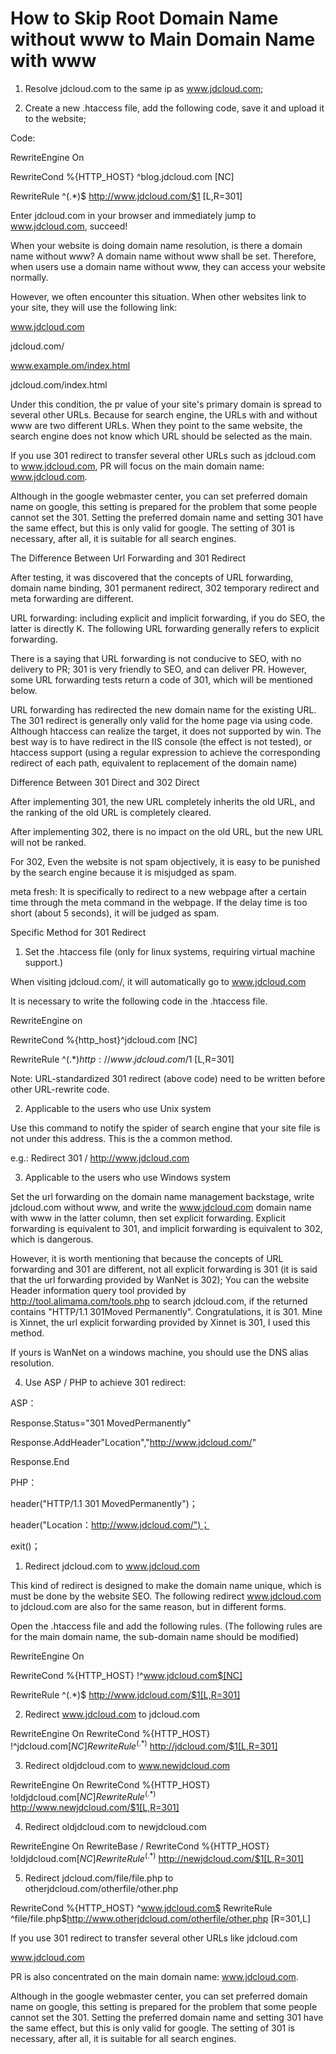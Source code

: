 # How to Skip Root Domain Name without www to Main Domain Name with www

1. Resolve jdcloud.com to the same ip as www.jdcloud.com;

2. Create a new .htaccess file, add the following code, save it and upload it to the website;

Code:

RewriteEngine On

RewriteCond %{HTTP_HOST} ^blog.jdcloud.com [NC]

RewriteRule ^(.*)$ http://www.jdcloud.com/$1 [L,R=301]

Enter jdcloud.com in your browser and immediately jump to www.jdcloud.com, succeed!

When your website is doing domain name resolution, is there a domain name without www? A domain name without www shall be set. Therefore, when users use a domain name without www, they can access your website normally.

However, we often encounter this situation. When other websites link to your site, they will use the following link:

www.jdcloud.com

jdcloud.com/

www.example.om/index.html

jdcloud.com/index.html

Under this condition, the pr value of your site's primary domain is spread to several other URLs. Because for search engine, the URLs with and without www are two different URLs. When they point to the same website, the search engine does not know which URL should be selected as the main.

If you use 301 redirect to transfer several other URLs such as jdcloud.com to www.jdcloud.com, PR will focus on the main domain name: www.jdcloud.com.

Although in the google webmaster center, you can set preferred domain name on google, this setting is prepared for the problem that some people cannot set the 301. Setting the preferred domain name and setting 301 have the same effect, but this is only valid for google. The setting of 301 is necessary, after all, it is suitable for all search engines.

The Difference Between Url Forwarding and 301 Redirect

After testing, it was discovered that the concepts of URL forwarding, domain name binding, 301 permanent redirect, 302 temporary redirect and meta forwarding are different.

URL forwarding: including explicit and implicit forwarding, if you do SEO, the latter is directly K. The following URL forwarding generally refers to explicit forwarding.

There is a saying that URL forwarding is not conducive to SEO, with no delivery to PR; 301 is very friendly to SEO, and can deliver PR. However, some URL forwarding tests return a code of 301, which will be mentioned below.

URL forwarding has redirected the new domain name for the existing URL. The 301 redirect is generally only valid for the home page via using code. Although htaccess can realize the target, it does not supported by win. The best way is to have redirect in the IIS console (the effect is not tested), or htaccess support (using a regular expression to achieve the corresponding redirect of each path, equivalent to replacement of the domain name)

Difference Between 301 Direct and 302 Direct

After implementing 301, the new URL completely inherits the old URL, and the ranking of the old URL is completely cleared.

After implementing 302, there is no impact on the old URL, but the new URL will not be ranked.

For 302, Even the website is not spam objectively, it is easy to be punished by the search engine because it is misjudged as spam.

meta fresh: It is specifically to redirect to a new webpage after a certain time through the meta command in the webpage. If the delay time is too short (about 5 seconds), it will be judged as spam.

Specific Method for 301 Redirect

1. Set the .htaccess file (only for linux systems, requiring virtual machine support.)

When visiting jdcloud.com/, it will automatically go to www.jdcloud.com

It is necessary to write the following code in the .htaccess file.

RewriteEngine on

RewriteCond %{http_host}^jdcloud.com [NC]

RewriteRule ^(.*)$http://www.jdcloud.com/$1 [L,R=301]

Note: URL-standardized 301 redirect (above code) need to be written before other URL-rewrite code.

2. Applicable to the users who use Unix system

Use this command to notify the spider of search engine that your site file is not under this address. This is the a common method.

e.g.: Redirect 301 / http://www.jdcloud.com

3. Applicable to the users who use Windows system

Set the url forwarding on the domain name management backstage, write jdcloud.com without www, and write the www.jdcloud.com domain name with www in the latter column, then set explicit forwarding. Explicit forwarding is equivalent to 301, and implicit forwarding is equivalent to 302, which is dangerous.

However, it is worth mentioning that because the concepts of URL forwarding and 301 are different, not all explicit forwarding is 301 (it is said that the url forwarding provided by WanNet is 302); You can the website Header information query tool provided by http://tool.alimama.com/tools.php to search jdcloud.com, if the returned contains "HTTP/1.1 301Moved Permanently". Congratulations, it is 301. Mine is Xinnet, the url explicit forwarding provided by Xinnet is 301, I used this method.

If yours is WanNet on a windows machine, you should use the DNS alias resolution.

4. Use ASP / PHP to achieve 301 redirect:

ASP：

Response.Status="301 MovedPermanently"

Response.AddHeader"Location","http://www.jdcloud.com/"

Response.End

PHP：

header("HTTP/1.1 301 MovedPermanently")；

header("Location：http://www.jdcloud.com/")；

exit()；

1. Redirect jdcloud.com to www.jdcloud.com

This kind of redirect is designed to make the domain name unique, which is must be done by the website SEO. The following redirect www.jdcloud.com to jdcloud.com are also for the same reason, but in different forms.

Open the .htaccess file and add the following rules. (The following rules are for the main domain name, the sub-domain name should be modified)

RewriteEngine On

RewriteCond %{HTTP_HOST} !^www.jdcloud.com$[NC]

RewriteRule ^(.*)$ http://www.jdcloud.com/$1[L,R=301]

2. Redirect www.jdcloud.com to jdcloud.com

RewriteEngine On RewriteCond %{HTTP_HOST} !^jdcloud.com$[NC] RewriteRule ^(.*)$ http://jdcloud.com/$1[L,R=301]

3. Redirect oldjdcloud.com to www.newjdcloud.com

RewriteEngine On RewriteCond %{HTTP_HOST} !oldjdcloud.com$[NC] RewriteRule ^(.*)$ http://www.newjdcloud.com/$1[L,R=301]

4. Redirect oldjdcloud.com to newjdcloud.com

RewriteEngine On RewriteBase / RewriteCond %{HTTP_HOST} !oldjdcloud.com$[NC] RewriteRule ^(.*)$ http://newjdcloud.com/$1[L,R=301]

5. Redirect jdcloud.com/file/file.php to otherjdcloud.com/otherfile/other.php

RewriteCond %{HTTP_HOST} ^www.jdcloud.com$ RewriteRule ^file/file.php$http://www.otherjdcloud.com/otherfile/other.php [R=301,L]

If you use 301 redirect to transfer several other URLs like jdcloud.com

www.jdcloud.com

PR is also concentrated on the main domain name: www.jdcloud.com.

Although in the google webmaster center, you can set preferred domain name on google, this setting is prepared for the problem that some people cannot set the 301. Setting the preferred domain name and setting 301 have the same effect, but this is only valid for google. The setting of 301 is necessary, after all, it is suitable for all search engines.


